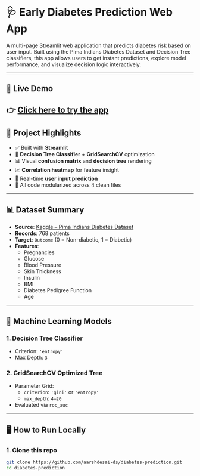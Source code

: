 # 🩺 Early Diabetes Prediction Web App

A multi-page Streamlit web application that predicts diabetes risk based on user input. Built using the Pima Indians Diabetes Dataset and Decision Tree classifiers, this app allows users to get instant predictions, explore model performance, and visualize decision logic interactively.

---

## 🚀 Live Demo

👉 [Click here to try the app]([https://diabetes-prediction-ztgfizdhbtcqotwzasa6zk.streamlit.app/])  
---

## 📌 Project Highlights

- ✅ Built with **Streamlit**
- 🧠 **Decision Tree Classifier** + **GridSearchCV** optimization
- 📊 Visual **confusion matrix** and **decision tree** rendering
- 📈 **Correlation heatmap** for feature insight
- 🎯 Real-time **user input prediction**
- 📁 All code modularized across 4 clean files

---

## 📊 Dataset Summary

- **Source**: [Kaggle – Pima Indians Diabetes Dataset](https://www.kaggle.com/uciml/pima-indians-diabetes-database)
- **Records**: 768 patients
- **Target**: `Outcome` (0 = Non-diabetic, 1 = Diabetic)
- **Features**:
  - Pregnancies
  - Glucose
  - Blood Pressure
  - Skin Thickness
  - Insulin
  - BMI
  - Diabetes Pedigree Function
  - Age

---

## 🧠 Machine Learning Models

### 1. Decision Tree Classifier
- Criterion: `'entropy'`
- Max Depth: `3`

### 2. GridSearchCV Optimized Tree
- Parameter Grid:
  - `criterion`: `'gini'` or `'entropy'`
  - `max_depth`: `4–20`
- Evaluated via `roc_auc`

---

## 🖥️ How to Run Locally

### 1. Clone this repo
```bash
git clone https://github.com/aarshdesai-ds/diabetes-prediction.git
cd diabetes-prediction
